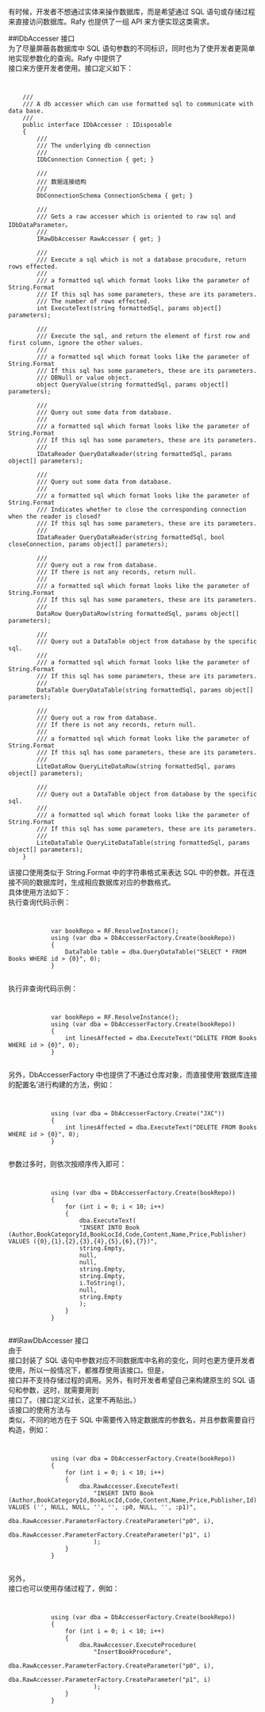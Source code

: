 ﻿有时候，开发者不想通过实体来操作数据库，而是希望通过 SQL 语句或存储过程来直接访问数据库。Rafy 也提供了一组 API 来方便实现这类需求。  

##IDbAccesser 接口  
为了尽量屏蔽各数据库中 SQL 语句参数的不同标识，同时也为了使开发者更简单地实现参数化的查询。Rafy 中提供了  
接口来方便开发者使用。接口定义如下：  
<pre><code class="cs">  

    /// <mark2>
    /// A db accesser which can use formatted sql to communicate with data base.
    /// </summary>
    public interface IDbAccesser : IDisposable
    {
        /// <mark2>
        /// The underlying db connection
        /// </summary>
        IDbConnection Connection { get; }

        /// <mark2>
        /// 数据连接结构
        /// </summary>
        DbConnectionSchema ConnectionSchema { get; }

        /// <mark2>
        /// Gets a raw accesser which is oriented to raw sql and <c>IDbDataParameter</c>。
        /// </summary>
        IRawDbAccesser RawAccesser { get; }

        /// <mark2>
        /// Execute a sql which is not a database procudure, return rows effected.
        /// </summary>
        /// <param name="formattedSql">a formatted sql which format looks like the parameter of String.Format</param>
        /// <param name="parameters">If this sql has some parameters, these are its parameters.</param>
        /// <returns>The number of rows effected.</returns>
        int ExecuteText(string formattedSql, params object[] parameters);

        /// <mark2>
        /// Execute the sql, and return the element of first row and first column, ignore the other values.
        /// </summary>
        /// <param name="formattedSql">a formatted sql which format looks like the parameter of String.Format</param>
        /// <param name="parameters">If this sql has some parameters, these are its parameters.</param>
        /// <returns>DBNull or value object.</returns>
        object QueryValue(string formattedSql, params object[] parameters);

        /// <mark2>
        /// Query out some data from database.
        /// </summary>
        /// <param name="formattedSql">a formatted sql which format looks like the parameter of String.Format</param>
        /// <param name="parameters">If this sql has some parameters, these are its parameters.</param>
        /// <returns></returns>
        IDataReader QueryDataReader(string formattedSql, params object[] parameters);

        /// <mark2>
        /// Query out some data from database.
        /// </summary>
        /// <param name="formattedSql">a formatted sql which format looks like the parameter of String.Format</param>
        /// <param name="closeConnection">Indicates whether to close the corresponding connection when the reader is closed?</param>
        /// <param name="parameters">If this sql has some parameters, these are its parameters.</param>
        /// <returns></returns>
        IDataReader QueryDataReader(string formattedSql, bool closeConnection, params object[] parameters);

        /// <mark2>
        /// Query out a row from database.
        /// If there is not any records, return null.
        /// </summary>
        /// <param name="formattedSql">a formatted sql which format looks like the parameter of String.Format</param>
        /// <param name="parameters">If this sql has some parameters, these are its parameters.</param>
        /// <returns></returns>
        DataRow QueryDataRow(string formattedSql, params object[] parameters);

        /// <mark2>
        /// Query out a DataTable object from database by the specific sql.
        /// </summary>
        /// <param name="formattedSql">a formatted sql which format looks like the parameter of String.Format</param>
        /// <param name="parameters">If this sql has some parameters, these are its parameters.</param>
        /// <returns></returns>
        DataTable QueryDataTable(string formattedSql, params object[] parameters);

        /// <mark2>
        /// Query out a row from database.
        /// If there is not any records, return null.
        /// </summary>
        /// <param name="formattedSql">a formatted sql which format looks like the parameter of String.Format</param>
        /// <param name="parameters">If this sql has some parameters, these are its parameters.</param>
        /// <returns></returns>
        LiteDataRow QueryLiteDataRow(string formattedSql, params object[] parameters);

        /// <mark2>
        /// Query out a DataTable object from database by the specific sql.
        /// </summary>
        /// <param name="formattedSql">a formatted sql which format looks like the parameter of String.Format</param>
        /// <param name="parameters">If this sql has some parameters, these are its parameters.</param>
        /// <returns></returns>
        LiteDataTable QueryLiteDataTable(string formattedSql, params object[] parameters);
    }  
</code></pre>  
该接口使用类似于 String.Format 中的字符串格式来表达 SQL 中的参数。并在连接不同的数据库时，生成相应数据库对应的参数格式。  
具体使用方法如下：  
执行查询代码示例：  
<pre><code class="cs">  

            var bookRepo = RF.ResolveInstance<BookRepository>();
            using (var dba = DbAccesserFactory.Create(bookRepo))
            {
                DataTable table = dba.QueryDataTable("SELECT * FROM Books WHERE id > {0}", 0);
            }
  
</code></pre>  
执行非查询代码示例：  
<pre><code class="cs">  

            var bookRepo = RF.ResolveInstance<BookRepository>();
            using (var dba = DbAccesserFactory.Create(bookRepo))
            {
                int linesAffected = dba.ExecuteText("DELETE FROM Books WHERE id > {0}", 0);
            }
  
</code></pre>  
另外，DbAccesserFactory 中也提供了不通过仓库对象，而直接使用‘数据库连接的配置名’进行构建的方法，例如：  
<pre><code class="cs">  

            using (var dba = DbAccesserFactory.Create("JXC"))
            {
                int linesAffected = dba.ExecuteText("DELETE FROM Books WHERE id > {0}", 0);
            }
  
</code></pre>  
参数过多时，则依次按顺序传入即可：  
<pre><code class="cs">  

            using (var dba = DbAccesserFactory.Create(bookRepo))
            {
                for (int i = 0; i < 10; i++)
                {
                    dba.ExecuteText(
                    "INSERT INTO Book (Author,BookCategoryId,BookLocId,Code,Content,Name,Price,Publisher) VALUES ({0},{1},{2},{3},{4},{5},{6},{7})",
                    string.Empty,
                    null,
                    null,
                    string.Empty,
                    string.Empty,
                    i.ToString(),
                    null,
                    string.Empty
                    );
                }
            }
  
</code></pre>  

##IRawDbAccesser 接口  
由于  
接口封装了 SQL 语句中参数对应不同数据库中名称的变化，同时也更方便开发者使用，所以一般情况下，都推荐使用该接口。但是，  
接口并不支持存储过程的调用。另外，有时开发者希望自己来构建原生的 SQL 语句和参数，这时，就需要用到  
接口了。（接口定义过长，这里不再贴出。）  
该接口的使用方法与  
类似，不同的地方在于 SQL 中需要传入特定数据库的参数名，并且参数需要自行构造，例如：  
<pre><code class="cs">  

            using (var dba = DbAccesserFactory.Create(bookRepo))
            {
                for (int i = 0; i < 10; i++)
                {
                    dba.RawAccesser.ExecuteText(
                        "INSERT INTO Book (Author,BookCategoryId,BookLocId,Code,Content,Name,Price,Publisher,Id) VALUES ('', NULL, NULL, '', '', :p0, NULL, '', :p1)",
                        dba.RawAccesser.ParameterFactory.CreateParameter("p0", i),
                        dba.RawAccesser.ParameterFactory.CreateParameter("p1", i)
                        );
                }
            }
                      
</code></pre>  
另外，  
接口也可以使用存储过程了，例如：  
<pre><code class="cs">  

            using (var dba = DbAccesserFactory.Create(bookRepo))
            {
                for (int i = 0; i < 10; i++)
                {
                    dba.RawAccesser.ExecuteProcedure(
                        "InsertBookProcedure",
                        dba.RawAccesser.ParameterFactory.CreateParameter("p0", i),
                        dba.RawAccesser.ParameterFactory.CreateParameter("p1", i)
                        );
                }
            }
                      
</code></pre>  
